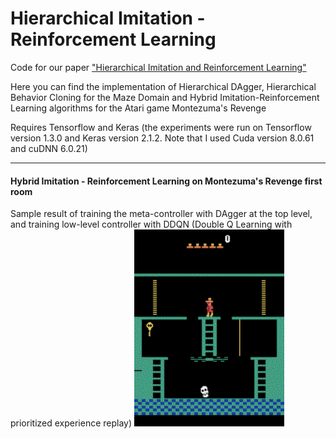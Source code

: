 # Hierarchical Imitation - Reinforcement Learning
Code for our paper ["Hierarchical Imitation and Reinforcement Learning"](https://arxiv.org/abs/1803.00590)

Here you can find the implementation of Hierarchical DAgger, Hierarchical Behavior Cloning for the Maze Domain and Hybrid Imitation-Reinforcement Learning algorithms for the Atari game Montezuma's Revenge

Requires Tensorflow and Keras (the experiments were run on Tensorflow version 1.3.0 and Keras version 2.1.2. Note that I used Cuda version 8.0.61 and cuDNN 6.0.21)

----
#### Hybrid Imitation - Reinforcement Learning on Montezuma's Revenge first room ####

Sample result of training the meta-controller with DAgger at the top level, and training low-level controller with DDQN (Double Q Learning with prioritized experience replay)
<img src="hybrid_Montezuma/summary_results/atari.gif" width = "240" height = "315">


